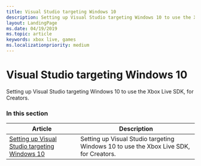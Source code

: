 ```yaml
---
title: Visual Studio targeting Windows 10
description: Setting up Visual Studio targeting Windows 10 to use the Xbox Live SDK, for Creators.
layout: LandingPage
ms.date: 04/19/2019
ms.topic: article
keywords: xbox live, games
ms.localizationpriority: medium
---
```


# Visual Studio targeting Windows 10

Setting up Visual Studio targeting Windows 10 to use the Xbox Live SDK, for Creators.


### In this section

| Article | Description |
|---------|-------------|
| [Setting up Visual Studio targeting Windows 10](vs-win10-cr.md) | Setting up Visual Studio targeting Windows 10 to use the Xbox Live SDK, for Creators. |
